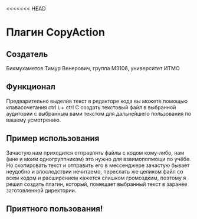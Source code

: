 <<<<<<< HEAD
# Плагин CopyAction
## Создатель
Бикмухаметов Тимур Венерович, группа М3106, университет ИТМО

## Функционал
Предварительно выделив текст в редакторе кода вы можете помощью клавасочетания ctrl \ + ctrl C создать текстовый файл в выбранной аудитории с выбранным вами текстом для дальнейшего пользования по вашему усмотрению.

## Пример использования
Зачастую нам приходится отправлять файлы с кодом кому-либо, нам (мне и моим одногруппникам) это нужно для взаимопопмощи по учёбе. Но скопировать текст и отправить его в мессенджере зачастую бывает неудобно и впоследствии нечитаемо, переслать же целиком файл со всем кодом и расширением кажется слишком громоздким, поэтому я решил создать плагин, который, помещает выбранный текст в заранее заготовленной директории.

## Приятного пользования!

